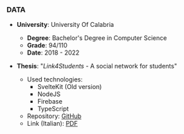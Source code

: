 ### DATA 

- **University**: University Of Calabria
    - **Degree**: Bachelor's Degree in Computer Science
    - **Grade**: 94/110
    - **Date**: 2018 - 2022

- **Thesis**: "*Link4Students* - A social network for students"
    - Used technologies: 
        - SvelteKit (Old version)
        - NodeJS
        - Firebase
        - TypeScript
    - Repository: [GitHub](https://github.com/danieleavolio/link4students)
    - Link (Italian): [PDF](https://danieleavolio.it/bachelor-thesis.pdf)



